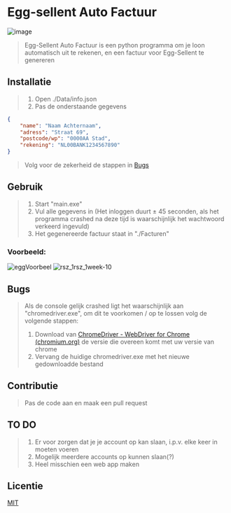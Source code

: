 
# Egg-sellent Auto Factuur

![image](https://user-images.githubusercontent.com/82333980/157761532-f301d2e4-6c8f-4609-a7d8-0232f05a7f86.png)  


>Egg-Sellent Auto Factuur is een python programma om je loon automatisch uit te rekenen, en een factuur voor Egg-Sellent te genereren

## Installatie

>1. Open ./Data/info.json
>2. Pas de onderstaande gegevens
```json
{
    "name": "Naam Achternaam",
    "adress": "Straat 69",
    "postcode/wp": "0000AA Stad",
    "rekening": "NL00BANK1234567890"
}
```
> Volg voor de zekerheid de stappen in [Bugs](#Bugs)

## Gebruik

> 1. Start "main.exe"
> 2. Vul alle gegevens in (Het inloggen duurt ± 45 seconden, als het programma crashed na deze tijd is waarschijnlijk het  wachtwoord verkeerd ingevuld)
> 3. Het gegenereerde factuur staat in "./Facturen"

### Voorbeeld:

![eggVoorbeel](https://user-images.githubusercontent.com/82333980/157862923-fcc18eb8-ef77-4a1f-8231-dc127167682d.png)
![rsz_1rsz_1week-10](https://user-images.githubusercontent.com/82333980/157864918-4daeed5e-25fc-4d98-be0c-a07633445847.jpg)



## Bugs
> Als de console gelijk crashed ligt het waarschijnlijk aan "chromedriver.exe", om dit te voorkomen / op te lossen volg de volgende stappen:
> 1. Download van [ChromeDriver - WebDriver for Chrome (chromium.org)](https://chromedriver.chromium.org/) de versie die overeen komt met uw versie van chrome
> 2. Vervang de huidige chromedriver.exe met het nieuwe gedownloadde bestand

## Contributie
> Pas de code aan en maak een pull request

## TO DO
> 1. Er voor zorgen dat je je account op kan slaan, i.p.v. elke keer in moeten voeren
> 2. Mogelijk meerdere accounts op kunnen slaan(?)
> 3. Heel misschien een web app maken

## Licentie
[MIT](https://choosealicense.com/licenses/mit/)
